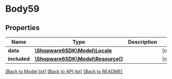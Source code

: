 # Body59

## Properties
Name | Type | Description | Notes
------------ | ------------- | ------------- | -------------
**data** | [**\Shopware6SDK\Model\Locale**](Locale.md) |  | [optional] 
**included** | [**\Shopware6SDK\Model\Resource[]**](Resource.md) |  | [optional] 

[[Back to Model list]](../../README.md#documentation-for-models) [[Back to API list]](../../README.md#documentation-for-api-endpoints) [[Back to README]](../../README.md)

